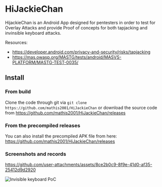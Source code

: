 # HiJackieChan

HijackieChan is an Android App designed for pentesters in order to test for Overlay Attacks and provide Proof of concepts for both tapjacking and invinsible keyboard attacks.

Resources: 
- https://developer.android.com/privacy-and-security/risks/tapjacking
- https://mas.owasp.org/MASTG/tests/android/MASVS-PLATFORM/MASTG-TEST-0035/

## Install

### From build

Clone the code through git via ``` git clone https://github.com/mathis2001/HiJackieChan ``` or download the source code from https://github.com/mathis2001/HiJackieChan/releases

### From the precompiled releases

You can also install the precompiled APK file from here: https://github.com/mathis2001/HiJackieChan/releases

### Screenshots and records

https://github.com/user-attachments/assets/8ce2b0c9-8f9e-41d0-af35-25412d9d2920

![Invisible keyboard PoC](https://github.com/user-attachments/assets/a992619d-10cb-4fd6-87c3-f5baeae1acb6)



